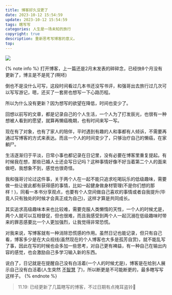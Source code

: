 ```yaml
---
title: 博客好久没更了
date: 2023-10-12 15:54:59
update: 2023-10-12 15:54:59
tags: 瞎写写
categories: 人生是一场未知的旅行
copyright: true
description: 重新思考写博客的意义。
top:
---
```


<img src="https://s2.loli.net/2023/10/13/zoi9pTMLjJqhF6G.png" >

{% note info %}
打开博客，上一篇还是2月末发表的碎碎念，已经快8个月没有更新了，博主是不是死了(啊呸)

倒也不是没什么可写，这段时间看过几本书还没写书评，和强哥出去旅行过几次可以写写游记，嗯，还买了一套房也想写一下心路历程。

所以为什么没有更新？因为想写的欲望在降低，时间也变少了。

回想以前写的文章，都是记录自己的个人生活，一个人为了打发辰光，也很有一种想被人看到的愿望，就算再懒癌晚期，也有时间来写一写。

现在有了对象，也有了家人的陪伴，平时遇到有趣的人和事都有人倾诉，不需要再通过写博客的方式来表达。而且一个人的时间变少了，只够治疗自己的懒癌，在家躺尸。

生活逐渐归于平淡，日常小事也都记录在日记里，没有必要在博客里重复提起。有时候我在想，那些已婚人士还会写日记吗？这种事情好像不好当着第二个人的面来做吧，我想象不到，感觉也很奇怪。

我和强哥讨论过这件事，关于两个人在一起不能只追求吃喝玩乐的低级趣味，需要做一些让彼此都有获得感的事情，比如一起健身做身材管理(不是你们想的那样！)，同看一本书分享观点，也要有个人空间做自己喜欢的事情或者自我提升(毕竟人只有独处的时候才会真正成为自己)，这样才算是共同成长。

其实追求高级趣味本来也比较难，需要克服人类懒惰的天性，一个人的时候尤是，两个人就可以互相督促，但也很难，而且我感受到两个人一起沉溺在低级趣味时带来的罪恶感要比一个人更加强烈，让我觉得非常恐慌。

对我来说，写博客就有一种消除恐慌感的作用。虽然日记也能记录，但只有自己看，博客多少是在大众视线(虽然现在的个人博客也大多是孤芳自赏)，就不能乱写了事，因此在写的时候也会多加一些思考，对自己更有裨益，有一种自己在输出内容的感觉，也会激励自己多学习输入新的东西。

说白了，日记就是在提醒自己没有白活着(一个人的时候尤是)，博客是在给别人展示自己没有白活着(人生突然 [不智慧](https://jmyblog.top/books-thinking/) 了)，所以断更是不可能断更的，最多瞎写写这样子。
{% endnote %}

> 11.19: 已经更新了几篇瞎写的博客，不过日期有点掩耳盗铃🙈